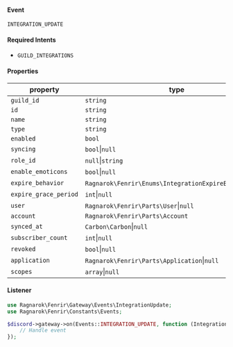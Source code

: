 #### Event
`INTEGRATION_UPDATE`

#### Required Intents
- `GUILD_INTEGRATIONS`

#### Properties
|property|type|
|--------|----|
|`guild_id`|`string`|
|`id`|`string`|
|`name`|`string`|
|`type`|`string`|
|`enabled`|`bool`|
|`syncing`|`bool`&#124;`null`|
|`role_id`|`null`&#124;`string`|
|`enable_emoticons`|`bool`&#124;`null`|
|`expire_behavior`|`Ragnarok\Fenrir\Enums\IntegrationExpireBehavior`&#124;`null`|
|`expire_grace_period`|`int`&#124;`null`|
|`user`|`Ragnarok\Fenrir\Parts\User`&#124;`null`|
|`account`|`Ragnarok\Fenrir\Parts\Account`|
|`synced_at`|`Carbon\Carbon`&#124;`null`|
|`subscriber_count`|`int`&#124;`null`|
|`revoked`|`bool`&#124;`null`|
|`application`|`Ragnarok\Fenrir\Parts\Application`&#124;`null`|
|`scopes`|`array`&#124;`null`|

#### Listener
```php
use Ragnarok\Fenrir\Gateway\Events\IntegrationUpdate;
use Ragnarok\Fenrir\Constants\Events;

$discord->gateway->on(Events::INTEGRATION_UPDATE, function (IntegrationUpdate $event) {
    // Handle event
});
```
